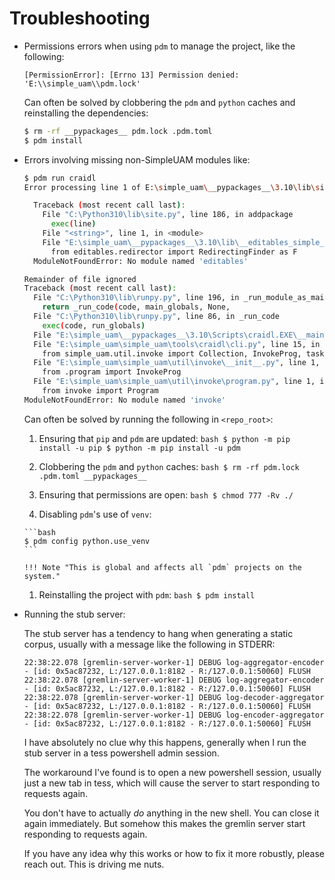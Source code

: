 # Troubleshooting

- Permissions errors when using `pdm` to manage the project, like the following:

  ```
  [PermissionError]: [Errno 13] Permission denied: 'E:\\simple_uam\\pdm.lock'
  ```

  Can often be solved by clobbering the `pdm` and `python` caches and
  reinstalling the dependencies:

  ```bash
  $ rm -rf __pypackages__ pdm.lock .pdm.toml
  $ pdm install
  ```

- Errors involving missing non-SimpleUAM modules like:

  ```bash
  $ pdm run craidl
  Error processing line 1 of E:\simple_uam\__pypackages__\3.10\lib\simple_uam.pth:

    Traceback (most recent call last):
      File "C:\Python310\lib\site.py", line 186, in addpackage
        exec(line)
      File "<string>", line 1, in <module>
      File "E:\simple_uam\__pypackages__\3.10\lib\__editables_simple_uam.py", line 1, in <module>
        from editables.redirector import RedirectingFinder as F
    ModuleNotFoundError: No module named 'editables'

  Remainder of file ignored
  Traceback (most recent call last):
    File "C:\Python310\lib\runpy.py", line 196, in _run_module_as_main
      return _run_code(code, main_globals, None,
    File "C:\Python310\lib\runpy.py", line 86, in _run_code
      exec(code, run_globals)
    File "E:\simple_uam\__pypackages__\3.10\Scripts\craidl.EXE\__main__.py", line 4, in <module>
    File "E:\simple_uam\simple_uam\tools\craidl\cli.py", line 15, in <module>
      from simple_uam.util.invoke import Collection, InvokeProg, task
    File "E:\simple_uam\simple_uam\util\invoke\__init__.py", line 1, in <module>
      from .program import InvokeProg
    File "E:\simple_uam\simple_uam\util\invoke\program.py", line 1, in <module>
      from invoke import Program
  ModuleNotFoundError: No module named 'invoke'
  ```

  Can often be solved by running the following in `<repo_root>`:

    1. Ensuring that `pip` and `pdm` are updated:
      ```bash
      $ python -m pip install -u pip
      $ python -m pip install -u pdm
      ```

    1. Clobbering the `pdm` and `python` caches:
      ```bash
      $ rm -rf pdm.lock .pdm.toml __pypackages__
      ```

    1. Ensuring that permissions are open:
      ```bash
      $ chmod 777 -Rv ./
      ```

    1. Disabling `pdm`'s use of `venv`:

      ```bash
      $ pdm config python.use_venv
      ```

      !!! Note "This is global and affects all `pdm` projects on the system."

    1. Reinstalling the project with `pdm`:
      ```bash
      $ pdm install
      ```

- Running the stub server:

  The stub server has a tendency to hang when generating a static corpus,
  usually with a message like the following in STDERR:

  ```
  22:38:22.078 [gremlin-server-worker-1] DEBUG log-aggregator-encoder - [id: 0x5ac87232, L:/127.0.0.1:8182 - R:/127.0.0.1:50060] FLUSH
  22:38:22.078 [gremlin-server-worker-1] DEBUG log-aggregator-encoder - [id: 0x5ac87232, L:/127.0.0.1:8182 - R:/127.0.0.1:50060] FLUSH
  22:38:22.078 [gremlin-server-worker-1] DEBUG log-decoder-aggregator - [id: 0x5ac87232, L:/127.0.0.1:8182 - R:/127.0.0.1:50060] FLUSH
  22:38:22.078 [gremlin-server-worker-1] DEBUG log-encoder-aggregator - [id: 0x5ac87232, L:/127.0.0.1:8182 - R:/127.0.0.1:50060] FLUSH
  ```

  I have absolutely no clue why this happens, generally when I run the stub server
  in a tess powershell admin session.

  The workaround I've found is to open a new powershell session, usually just
  a new tab in tess, which will cause the server to start responding to requests
  again.

  You don't have to actually *do* anything in the new shell.
  You can close it again immediately.
  But somehow this makes the gremlin server start responding to requests again.

  If you have any idea why this works or how to fix it more robustly, please
  reach out.
  This is driving me nuts.
